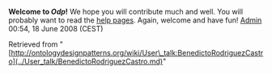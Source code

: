 __Welcome to _Odp_!__ We hope you will contribute much and well. 
You will probably want to read the [help pages](http://ontologydesignpatterns.org/wiki/Help:Contents "Help:Contents"). Again, welcome and have fun! [Admin](http://ontologydesignpatterns.org/wiki/index.php?title=User:Admin&action=edit&redlink=1 "User:Admin (not yet written)") 00:54, 18 June 2008 (CEST)





Retrieved from "[http://ontologydesignpatterns.org/wiki/User\_talk:BenedictoRodriguezCastro](../User_talk/BenedictoRodriguezCastro.md)"